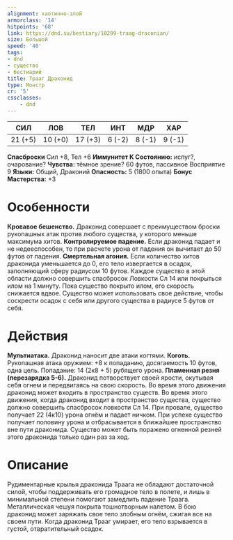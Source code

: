 ```yaml
---
alignment: хаотично-злой
armorclass: '14'
hitpoints: '68'
link: https://dnd.su/bestiary/10299-traag-draconian/
size: Большой
speed: '40'
tags:
- dnd
- существо
- бестиарий
title: Трааг Драконид
type: Монстр
cr: '5'
cssclasses:
    - dnd
---
```



| СИЛ | ЛОВ | ТЕЛ | ИНТ | МДР | ХАР |
|---|---|---|---|---|---|
| 21 (+5) | 10 (+0) | 17 (+3) | 6 (-2) | 8 (-1) | 9 (-1) |
**Спасброски** Сил +8, Тел +6
**Иммунитет К Состоянию:** испуг?, очарование?
**Чувства:** тёмное зрение? 60 футов, пассивное Восприятие 9
**Языки:** Общий, Драконий
**Опасность:** 5 (1800 опыта)
**Бонус Мастерства:** +3


# Особенности
**Кровавое бешенство.** Драконид совершает с преимуществом броски рукопашных атак против любого существа, у которого меньше максимума хитов.
**Контролируемое падение.** Если драконид падает и не недееспособен, то при расчете урона от падения он вычитает до 50 футов от падения.
**Смертельная агония.** Если количество хитов драконида уменьшается до 0, его тело извергается в осадок, заполняющий сферу радиусом 10 футов. Каждое существо в этой области должно совершить спасбросок Ловкости Сл 14 или покрыться илом на 1 минуту. Пока существо покрыто илом, его скорость снижается вдвое. Существо может использовать свое действие, чтобы соскрести осадок с себя или другого существа в радиусе 5 футов от себя.


# Действия
**Мультиатака.** Драконид наносит две атаки когтями.
**Коготь.** Рукопашная атака оружием: +8 к попаданию, досягаемость 10 футов, одна цель. Попадание: 14 (2к8 + 5) рубящего урона.
**Пламенная резня (перезарядка 5-6).** Драконид потворствует своей ярости, окутывая себя огнем и передвигаясь на свою скорость. Во время этого движения драконид может входить в пространство существ. Во время этого движения, когда драконид входит в пространство существа, существо должно совершить спасбросок ловкости Сл 14. При провале, существо получает 22 (4к10) урона огнём и падает ничком. При успехе существо получает половину урона и отбрасывается в ближайшее пространство вне пути драконида. Существо может быть поражено огненной резней этого драконида только один раз за ход.


# Описание
 Рудиментарные крылья драконида Траага не обладают достаточной силой, чтобы поддерживать его громадное тело в полете, и лишь в минимальной степени помогают замедлить падение Траага. Металлическая чешуя покрыта тошнотворным налетом. В бою драконид может заряжать свое тело злобным огнём, сжигая все на своем пути. Когда драконид Трааг умирает, его тело взрывается в густой, отвратительный осадок.